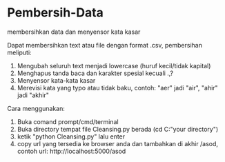 # Pembersih-Data
membersihkan data dan menyensor kata kasar

Dapat membersihkan text atau file dengan format .csv, pembersihan meliputi:
1. Mengubah seluruh text menjadi lowercase (huruf kecil/tidak kapital)
2. Menghapus tanda baca dan karakter spesial kecuali .,?
3. Menyensor kata-kata kasar
4. Merevisi kata yang typo atau tidak baku, contoh: "aer" jadi "air", "ahir" jadi "akhir"

Cara menggunakan:
1. Buka comand prompt/cmd/terminal
2. Buka directory tempat file Cleansing.py berada (cd C:"your directory")
3. ketik "python Cleansing.py" lalu enter
4. copy url yang tersedia ke browser anda dan tambahkan di akhir /asod,
contoh url: http://localhost:5000/asod

